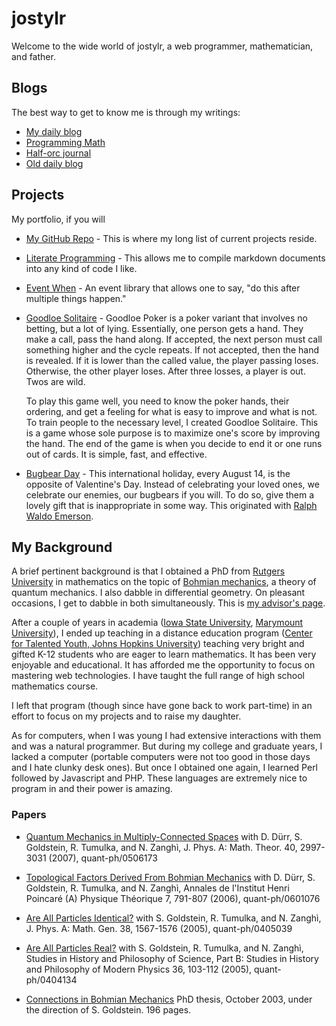 # jostylr

Welcome to the wide world of jostylr, a web programmer, mathematician, and father.

## Blogs

The best way to get to know me is through my writings:

- [My daily blog](http://jostylr.tumblr.com/)
- [Programming Math](http://programmingmath.com/)
- [Half-orc journal](http://mord.jostylr.com)
- [Old daily blog](http://mythiclogos.com)

## Projects

My portfolio, if you will

- [My GitHub Repo](http://github.com/jostylr) - This is where my long list of current projects reside.

- [Literate Programming](http://github.com/jostylr/literate-programming) - This allows me to compile markdown documents into any kind of code I like.

- [Event When](http://github.com/jostylr/event-when) - An event library that allows one to say, "do this after multiple things happen."

- [Goodloe Solitaire](http://goodloesolitaire.jostylr.com) - Goodloe Poker is a poker variant that involves no betting, but a lot of lying. Essentially, one person gets a hand. They make a call, pass the hand along. If accepted, the next person must call something higher and the cycle repeats. If not accepted, then the hand is revealed. If it is lower than the called value, the player passing loses. Otherwise, the other player loses. After three losses, a player is out. Twos are wild.

  To play this game well, you need to know the poker hands, their ordering, and get a feeling for what is easy to improve and what is not. To train people to the necessary level, I created Goodloe Solitaire. This is a game whose sole purpose is to maximize one's score by improving the hand. The end of the game is when you decide to end it or one runs out of cards. It is simple, fast, and effective.

- [Bugbear Day](http://www.bugbearday.org) - This international holiday, every August 14, is the opposite of Valentine's Day. Instead of celebrating your loved ones, we celebrate our enemies, our bugbears if you will. To do so, give them a lovely gift that is inappropriate in some way. This originated with [Ralph Waldo Emerson](http://bugbearday.org/history.html).

## My Background

A brief pertinent background is that I obtained a PhD from [Rutgers University](http://www.math.rutgers.edu) in mathematics on the topic of [Bohmian mechanics](http://plato.stanford.edu/entries/qm-bohm/), a theory of quantum mechanics. I also dabble in differential geometry. On pleasant occasions, I get to dabble in both simultaneously. This is [my advisor's page](http://www.math.rutgers.edu/~oldstein).

After a couple of years in academia ([Iowa State University](http://www.math.iastate.edu/), [Marymount University](http://www.marymount.edu/academic/artandsci/math/)), I ended up teaching in a distance education program ([Center for Talented Youth, Johns Hopkins University](http://www.cty.jhu.edu)) teaching very bright and gifted K-12 students who are eager to learn mathematics. It has been very enjoyable and educational. It has afforded me the opportunity to focus on mastering web technologies. I have taught the full range of high school mathematics course.

I left that program (though since have gone back to work part-time) in an effort to focus on my projects and to raise my daughter.

As for computers, when I was young I had extensive interactions with them and was a natural programmer. But during my college and graduate years, I lacked a computer (portable computers were not too good in those days and I hate clunky desk ones). But once I obtained one again, I learned Perl followed by Javascript and PHP. These languages are extremely nice to program in and their power is amazing.

### Papers

- [Quantum Mechanics in Multiply-Connected Spaces](/pdfs/QMinMCspace.pdf) with D. Dürr, S. Goldstein, R. Tumulka, and N. Zanghì, J. Phys. A: Math. Theor. 40, 2997-3031 (2007), quant-ph/0506173

- [Topological Factors Derived From Bohmian Mechanics](/pdfs/topfacBM.pdf) with D. Dürr, S. Goldstein, R. Tumulka, and N. Zanghì, Annales de l'Institut Henri Poincaré (A) Physique Théorique 7, 791-807 (2006), quant-ph/0601076

- [Are All Particles Identical?](/pdfs/aapartident.pdf) with S. Goldstein, R. Tumulka, and N. Zanghì, J. Phys. A: Math. Gen. 38, 1567-1576 (2005), quant-ph/0405039

- [Are All Particles Real?](/pdfs/aapartreal.pdf) with S. Goldstein, R. Tumulka, and N. Zanghì, Studies in History and Philosophy of Science, Part B: Studies in History and Philosophy of Modern Physics 36, 103-112 (2005), quant-ph/0404134

- [Connections in Bohmian Mechanics](/pdfs/thesis.pdf) PhD thesis, October 2003, under the direction of S. Goldstein. 196 pages.
